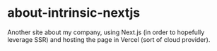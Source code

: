 # about-intrinsic-nextjs
Another site about my company, using Next.js (in order to hopefully leverage SSR) and hosting the page in Vercel (sort of cloud provider).
